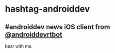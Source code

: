 # hashtag-androiddev
## \#androiddev news iOS client from [@androiddevrtbot](twitter.com/androiddevrtbot)

bear with me.
